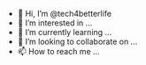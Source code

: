 - 👋 Hi, I’m @tech4betterlife
- 👀 I’m interested in ...
- 🌱 I’m currently learning ...
- 💞️ I’m looking to collaborate on ...
- 📫 How to reach me ...

<!---
tech4betterlife/tech4betterlife is a ✨ special ✨ repository because its `README.md` (this file) appears on your GitHub profile.
You can click the Preview link to take a look at your changes.
--->
